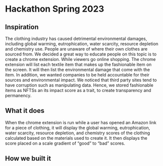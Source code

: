 # Hackathon Spring 2023

## Inspiration 

The clothing industry has caused detrimental environmental damages, including global warming, eutrophication, water scarcity, resource depletion and chemistry use. People are unaware of where their own clothes are sourced from. We decided a great way to educate people on this topic is to create a chrome extension. While viewers go online shopping. The chrome extension will list each textile item that makes up the fashionable item on the screen. It will then list the environmental damage that come with the item. In addition, we wanted companies to be held accountable for their sources and environmental impact. We noticed that third party sites tend to have corruption such as manipulating data. Hence, we stored fashionable items as NFTSs an its impact score as a trait, to create transparency and permanency. 


## What it does

When the chrome extension is run while a user has opened an Amazon link for a piece of clothing, it will display the global warming, eutrophication, water scarcity, resource depletion, and chemistry scores of the clothing calculated based on the materials used to create it. It then displays the score placed on a scale gradient of “good” to “bad” scores.


## How we built it


